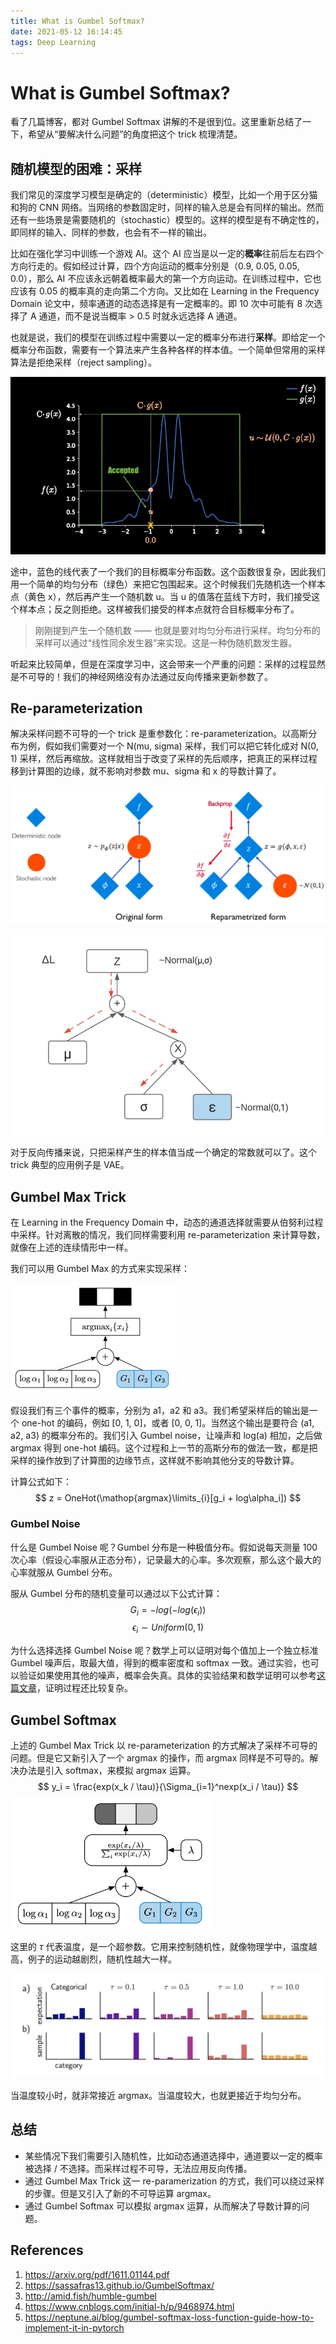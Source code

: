 ```yaml
---
title: What is Gumbel Softmax?
date: 2021-05-12 16:14:45
tags: Deep Learning
---
```


# What is Gumbel Softmax?

看了几篇博客，都对 Gumbel Softmax 讲解的不是很到位。这里重新总结了一下，希望从“要解决什么问题”的角度把这个 trick 梳理清楚。

## 随机模型的困难：采样

我们常见的深度学习模型是确定的（deterministic）模型，比如一个用于区分猫和狗的 CNN 网络。当网络的参数固定时，同样的输入总是会有同样的输出。然而还有一些场景是需要随机的（stochastic）模型的。这样的模型是有不确定性的，即同样的输入、同样的参数，也会有不一样的输出。

比如在强化学习中训练一个游戏 AI。这个 AI 应当是以一定的**概率**往前后左右四个方向行走的。假如经过计算，四个方向运动的概率分别是（0.9, 0.05, 0.05, 0.0），那么 AI 不应该永远朝着概率最大的第一个方向运动。在训练过程中，它也应该有 0.05 的概率真的走向第二个方向。又比如在 Learning in the Frequency Domain 论文中，频率通道的动态选择是有一定概率的。即 10 次中可能有 8 次选择了 A 通道，而不是说当概率 > 0.5 时就永远选择 A 通道。

也就是说，我们的模型在训练过程中需要以一定的概率分布进行**采样**。即给定一个概率分布函数，需要有一个算法来产生各种各样的样本值。一个简单但常用的采样算法是拒绝采样（reject sampling）。

![reject-sampling](/img/gumbel-softmax/reject-sampling.png)

途中，蓝色的线代表了一个我们的目标概率分布函数。这个函数很复杂，因此我们用一个简单的均匀分布（绿色）来把它包围起来。这个时候我们先随机选一个样本点（黄色 x），然后再产生一个随机数 u。当 u 的值落在蓝线下方时，我们接受这个样本点；反之则拒绝。这样被我们接受的样本点就符合目标概率分布了。

> 刚刚提到产生一个随机数 —— 也就是要对均匀分布进行采样。均匀分布的采样可以通过“线性同余发生器”来实现。这是一种伪随机数发生器。

听起来比较简单，但是在深度学习中，这会带来一个严重的问题：采样的过程显然是不可导的！我们的神经网络没有办法通过反向传播来更新参数了。

## Re-parameterization

解决采样问题不可导的一个 trick 是重参数化：re-parameterization。以高斯分布为例，假如我们需要对一个 N(mu, sigma) 采样，我们可以把它转化成对 N(0, 1) 采样，然后再缩放。这样就相当于改变了采样的先后顺序，把真正的采样过程移到计算图的边缘，就不影响对参数 mu、sigma 和 x 的导数计算了。

![re-param](/img/gumbel-softmax/re-param.png)

<img src="/img/gumbel-softmax/gaussion.jpeg" alt="gaussion" style="zoom:50%;" />

对于反向传播来说，只把采样产生的样本值当成一个确定的常数就可以了。这个 trick 典型的应用例子是 VAE。

## Gumbel Max Trick

在 Learning in the Frequency Domain 中，动态的通道选择就需要从伯努利过程中采样。针对离散的情况，我们同样需要利用 re-parameterization 来计算导数，就像在上述的连续情形中一样。

我们可以用 Gumbel Max 的方式来实现采样：

<img src="/img/gumbel-softmax/gumbel-max.png" alt="gumbel-max" style="zoom:50%;" />

假设我们有三个事件的概率，分别为 a1，a2 和 a3。我们希望采样后的输出是一个 one-hot 的编码，例如 [0, 1, 0]，或者 [0, 0, 1]。当然这个输出是要符合 (a1, a2, a3) 的概率分布的。我们引入 Gumbel noise，让噪声和 log(a) 相加，之后做 argmax 得到 one-hot 编码。这个过程和上一节的高斯分布的做法一致，都是把采样的操作放到了计算图的边缘节点，这样就不影响其他分支的导数计算。

计算公式如下：
$$
z = OneHot(\mathop{argmax}\limits_{i}[g_i + log\alpha_i])
$$

### Gumbel Noise

什么是 Gumbel Noise 呢？Gumbel 分布是一种极值分布。假如说每天测量 100 次心率（假设心率服从正态分布），记录最大的心率。多次观察，那么这个最大的心率就服从 Gumbel 分布。

服从 Gumbel 分布的随机变量可以通过以下公式计算：
$$
G_i = -log(-log(\epsilon_i))
$$
$$
\epsilon_i \sim Uniform(0, 1)
$$

为什么选择选择 Gumbel Noise 呢？数学上可以证明对每个值加上一个独立标准 Gumbel 噪声后，取最大值，得到的概率密度和 softmax 一致。通过实验，也可以验证如果使用其他的噪声，概率会失真。具体的实验结果和数学证明可以参考[这篇文章](https://www.cnblogs.com/initial-h/p/9468974.html)，证明过程还比较复杂。

## Gumbel Softmax

上述的 Gumbel Max Trick 以 re-parameterization 的方式解决了采样不可导的问题。但是它又新引入了一个 argmax 的操作，而 argmax 同样是不可导的。解决办法是引入 softmax，来模拟 argmax 运算。
$$
y_i = \frac{exp(x_k / \tau)}{\Sigma_{i=1}^nexp(x_i / \tau)}
$$
<img src="/img/gumbel-softmax/gumbel-softmax.png" alt="gumbel-softmax" style="zoom:60%;" />

这里的 $\tau$ 代表温度，是一个超参数。它用来控制随机性，就像物理学中，温度越高，例子的运动越剧烈，随机性越大一样。

![temperature](/img/gumbel-softmax/temperature.png)

当温度较小时，就非常接近 argmax。当温度较大，也就更接近于均匀分布。

## 总结

- 某些情况下我们需要引入随机性，比如动态通道选择中，通道要以一定的概率被选择 / 不选择。而采样过程不可导，无法应用反向传播。
- 通过 Gumbel Max Trick 这一 re-paramerization 的方式，我们可以绕过采样的步骤。但是又引入了新的不可导运算 argmax。
- 通过 Gumbel Softmax 可以模拟 argmax 运算，从而解决了导数计算的问题。

## References

1. https://arxiv.org/pdf/1611.01144.pdf
2. https://sassafras13.github.io/GumbelSoftmax/
3. http://amid.fish/humble-gumbel
4. https://www.cnblogs.com/initial-h/p/9468974.html
5. https://neptune.ai/blog/gumbel-softmax-loss-function-guide-how-to-implement-it-in-pytorch




